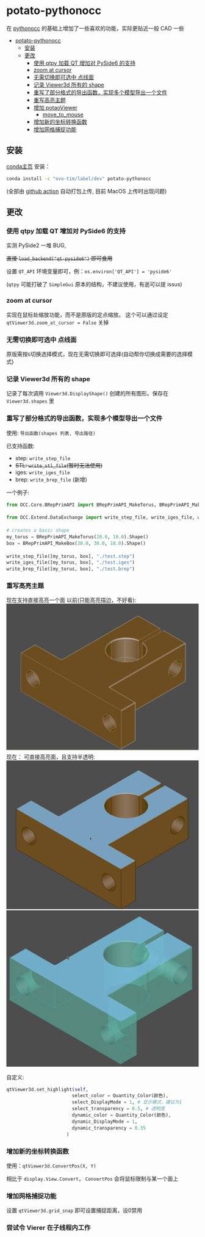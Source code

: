 # potato-pythonocc
在 [pythonocc](https://github.com/tpaviot/pythonocc-core) 的基础上增加了一些喜欢的功能，实际更贴近一般 CAD 一些

<!-- TOC -->

- [potato-pythonocc](#potato-pythonocc)
    - [安装](#%E5%AE%89%E8%A3%85)
    - [更改](#%E6%9B%B4%E6%94%B9)
        - [使用 qtpy 加载 QT 增加对 PySide6 的支持](#%E4%BD%BF%E7%94%A8-qtpy-%E5%8A%A0%E8%BD%BD-qt-%E5%A2%9E%E5%8A%A0%E5%AF%B9-pyside6-%E7%9A%84%E6%94%AF%E6%8C%81)
        - [zoom at cursor](#zoom-at-cursor)
        - [无需切换即可选中 点线面](#%E6%97%A0%E9%9C%80%E5%88%87%E6%8D%A2%E5%8D%B3%E5%8F%AF%E9%80%89%E4%B8%AD-%E7%82%B9%E7%BA%BF%E9%9D%A2)
        - [记录 Viewer3d 所有的 shape](#%E8%AE%B0%E5%BD%95-viewer3d-%E6%89%80%E6%9C%89%E7%9A%84-shape)
        - [重写了部分格式的导出函数，实现多个模型导出一个文件](#%E9%87%8D%E5%86%99%E4%BA%86%E9%83%A8%E5%88%86%E6%A0%BC%E5%BC%8F%E7%9A%84%E5%AF%BC%E5%87%BA%E5%87%BD%E6%95%B0%E5%AE%9E%E7%8E%B0%E5%A4%9A%E4%B8%AA%E6%A8%A1%E5%9E%8B%E5%AF%BC%E5%87%BA%E4%B8%80%E4%B8%AA%E6%96%87%E4%BB%B6)
        - [重写高亮主题](#%E9%87%8D%E5%86%99%E9%AB%98%E4%BA%AE%E4%B8%BB%E9%A2%98)
        - [增加 potaoViewer](#%E5%A2%9E%E5%8A%A0-potaoviewer)
            - [move_to_mouse](#move_to_mouse)
        - [增加新的坐标转换函数](#%E5%A2%9E%E5%8A%A0%E6%96%B0%E7%9A%84%E5%9D%90%E6%A0%87%E8%BD%AC%E6%8D%A2%E5%87%BD%E6%95%B0)
        - [增加网格捕捉功能](#%E5%A2%9E%E5%8A%A0%E7%BD%91%E6%A0%BC%E6%8D%95%E6%8D%89%E5%8A%9F%E8%83%BD)

<!-- /TOC -->

## 安装
[conda主页](https://anaconda.org/ovo-tim/potato-pythonocc)
安装：
``` bash
conda install -c "ovo-tim/label/dev" potato-pythonocc
```
(全部由 [github action](https://github.com/ovo-Tim/potato-pythonocc/actions/workflows/conda-pack.yml) 自动打包上传, 目前 MacOS 上传时出现问题)

## 更改

### 使用 qtpy 加载 QT 增加对 PySide6 的支持
实测 PySide2 一堆 BUG,

~~直接 `load_backend("qt-pyside6")` 即可食用~~

设置 `QT_API` 环境变量即可，例：`os.environ['QT_API'] = 'pyside6'`

(`qtpy` 可能打破了 `SimpleGui` 原本的结构，不建议使用，有逝可以提 issus)

### zoom at cursor
实现在鼠标处缩放功能，而不是原版的定点缩放。
这个可以通过设定 `qtViewer3d.zoom_at_cursor = False` 关掉

### 无需切换即可选中 点线面
原版需按`G`切换选择模式，现在无需切换即可选择(自动帮你切换成需要的选择模式)

### 记录 Viewer3d 所有的 shape
记录了每次调用 `Viewer3d.DisplayShape()` 创建的所有图形。保存在 `Viewer3d.shapes` 里

### 重写了部分格式的导出函数，实现多个模型导出一个文件
使用: `导出函数(shapes 列表, 导出路径)`

已支持函数:
- step: `write_step_file`
- ~~STL: `write_stl_file`(暂时无法使用)~~
- iges: `write_iges_file`
- brep: `write_brep_file` (新增)

一个例子:
``` python
from OCC.Core.BRepPrimAPI import BRepPrimAPI_MakeTorus, BRepPrimAPI_MakeBox

from OCC.Extend.DataExchange import write_step_file, write_iges_file, write_brep_file

# creates a basic shape
my_torus = BRepPrimAPI_MakeTorus(20.0, 10.0).Shape()
box = BRepPrimAPI_MakeBox(30.0, 30.0, 18.0).Shape()

write_step_file([my_torus, box], "./test.step")
write_iges_file([my_torus, box], "./test.iges")
write_brep_file([my_torus, box], "./test.brep")
```

### 重写高亮主题
现在支持直接高亮一个面
以前(只能高亮描边，不好看):
![](image/high%20light%20old.png)
现在：
可直接高亮面，且支持半透明:
![](image/high%20light1.png)
![](image/high%20light2.png)

自定义:
```python
qtViewer3d.set_highlight(self, 
                        select_color = Quantity_Color(颜色),
                        select_DisplayMode = 1, # 显示模式，建议为1
                        select_transparency = 0.5, # 透明度
                        dynamic_color = Quantity_Color(颜色),
                        dynamic_DisplayMode = 1,
                        dynamic_transparency = 0.35
                      )
```

### 增加新的坐标转换函数
使用：`qtViewer3d.ConvertPos(X, Y)`

相比于 `display.View.Convert`， `ConvertPos` 会将鼠标限制与某一个面上
### 增加网格捕捉功能
设置 `qtViewer3d.grid_snap` 即可设置捕捉距离，设0禁用

### 尝试令 Vierer 在子线程内工作
